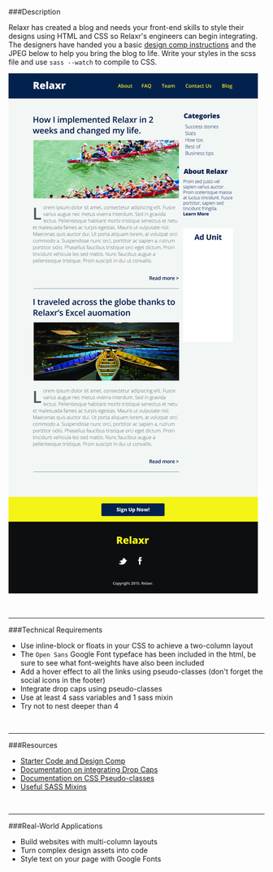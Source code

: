 ###Description 

Relaxr has created a blog and needs your front-end skills to style their designs using HTML and CSS so Relaxr's engineers can begin integrating. The designers have handed you a basic [design comp instructions](starter_code/readme) and the JPEG below to help you bring the blog to life. Write your styles in the scss file and use `sass --watch` to compile to CSS.

![Relaxr Blog](relaxr_blog.jpg)

<br>

---


###Technical Requirements 

- Use inline-block or floats in your CSS to achieve a two-column layout
- The ```Open Sans``` Google Font typeface has been included in the html, be sure to see what font-weights have also been included
- Add a hover effect to all the links using pseudo-classes (don't forget the social icons in the footer)
- Integrate drop caps using pseudo-classes
- Use at least 4 sass variables and 1 sass mixin
- Try not to nest deeper than 4


<br>

---

###Resources

- [Starter Code and Design Comp](starter_code/readme)
- [Documentation on integrating Drop Caps](https://css-tricks.com/snippets/css/drop-caps/)
- [Documentation on CSS Pseudo-classes](http://www.w3schools.com/CSS/CSS_pseudo_classes.asp)
- [Useful SASS Mixins](http://coderesponsible.com/useful-sass-mixins/)

<br>

---


###Real-World Applications

- Build websites with multi-column layouts
- Turn complex design assets into code
- Style text on your page with Google Fonts

